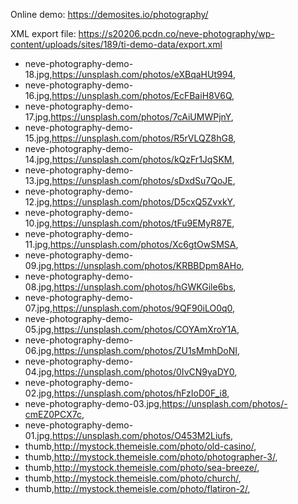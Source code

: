 Online demo: https://demosites.io/photography/

XML export file: https://s20206.pcdn.co/neve-photography/wp-content/uploads/sites/189/ti-demo-data/export.xml

- neve-photography-demo-18.jpg,https://unsplash.com/photos/eXBqaHUt994,
- neve-photography-demo-16.jpg,https://unsplash.com/photos/EcFBaiH8V6Q,
- neve-photography-demo-17.jpg,https://unsplash.com/photos/7cAiUMWPjnY,
- neve-photography-demo-15.jpg,https://unsplash.com/photos/R5rVLQZ8hG8,
- neve-photography-demo-14.jpg,https://unsplash.com/photos/kQzFr1JqSKM,
- neve-photography-demo-13.jpg,https://unsplash.com/photos/sDxdSu7QoJE,
- neve-photography-demo-12.jpg,https://unsplash.com/photos/D5cxQ5ZvxkY,
- neve-photography-demo-10.jpg,https://unsplash.com/photos/tFu9EMyR87E,
- neve-photography-demo-11.jpg,https://unsplash.com/photos/Xc6gtOwSMSA,
- neve-photography-demo-09.jpg,https://unsplash.com/photos/KRBBDpm8AHo,
- neve-photography-demo-08.jpg,https://unsplash.com/photos/hGWKGile6bs,
- neve-photography-demo-07.jpg,https://unsplash.com/photos/9QF90iLO0q0,
- neve-photography-demo-05.jpg,https://unsplash.com/photos/COYAmXroY1A,
- neve-photography-demo-06.jpg,https://unsplash.com/photos/ZU1sMmhDoNI,
- neve-photography-demo-04.jpg,https://unsplash.com/photos/0IvCN9yaDY0,
- neve-photography-demo-02.jpg,https://unsplash.com/photos/hFzIoD0F_i8,
- neve-photography-demo-03.jpg,https://unsplash.com/photos/-cmEZ0PCX7c,
- neve-photography-demo-01.jpg,https://unsplash.com/photos/O453M2Liufs,
- thumb,http://mystock.themeisle.com/photo/old-casino/,
- thumb,http://mystock.themeisle.com/photo/photographer-3/,
- thumb,http://mystock.themeisle.com/photo/sea-breeze/,
- thumb,http://mystock.themeisle.com/photo/church/,
- thumb,http://mystock.themeisle.com/photo/flatiron-2/,
